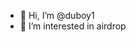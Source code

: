 - 👋 Hi, I’m @duboy1
- 👀 I’m interested in airdrop
  

<!---
duboy1/duboy1 is a ✨ special ✨ repository because its `README.md` (this file) appears on your GitHub profile.
You can click the Preview link to take a look at your changes.
--->
